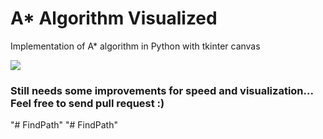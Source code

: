 # A* Algorithm Visualized

Implementation of A* algorithm in Python with tkinter canvas

![](./demo.gif)

### Still needs some improvements for speed and visualization... Feel free to send pull request :)
"# FindPath" 
"# FindPath" 
